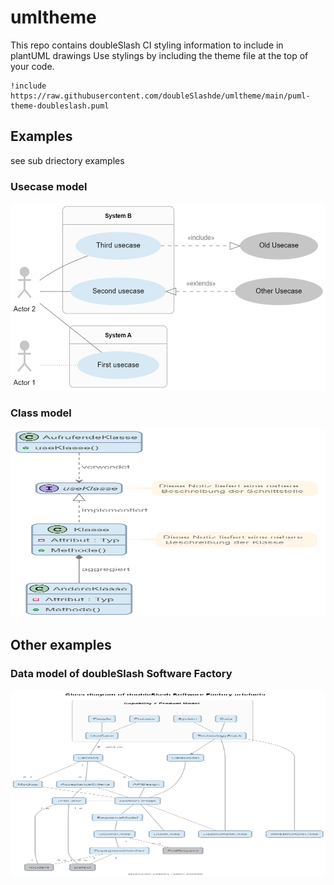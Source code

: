 # umltheme
This repo contains doubleSlash CI styling information to include in plantUML drawings
Use stylings by including the theme file at the top of your code.

```
!include https://raw.githubusercontent.com/doubleSlashde/umltheme/main/puml-theme-doubleslash.puml
```

## Examples
see sub driectory examples
### Usecase model
<img src="./examples/usecase_model.png"  width="600" height="300">


### Class model 
<img src="./examples/class_model.png"  width="600" height="300">

## Other examples

### Data model of doubleSlash Software Factory
<img src="./examples/softwarefactory_datamodel.png"  width="600" height="300">



